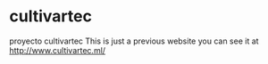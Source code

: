 # cultivartec
proyecto cultivartec
This is just a previous website you can see it at http://www.cultivartec.ml/

